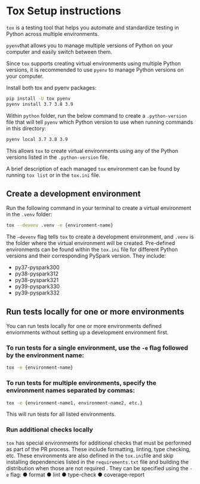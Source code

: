 # Tox Setup instructions

`tox` is a testing tool that helps you automate and standardize testing in Python across multiple environments.

`pyenv`that allows you to manage multiple versions of Python on your computer and easily switch between them.

Since `tox` supports creating virtual environments using multiple Python versions, it is recommended to use `pyenv` to manage Python versions on your computer.

Install both tox and pyenv packages:
```bash
pip install -U tox pyenv
pyenv install 3.7 3.8 3.9
```

Within `python` folder, run the below command to create a `.python-version` file that will tell `pyenv` which Python version to use when running commands in this directory:
```bash
pyenv local 3.7 3.8 3.9
```

This allows `tox` to create virtual environments using any of the Python versions listed in the `.python-version` file.

A brief description of each managed `tox` environment can be found by running `tox list` or in the `tox.ini` file.

## Create a development environment
Run the following command in your terminal to create a virtual environment in the `.venv` folder:
```bash
tox --devenv .venv -e {environment-name}
```
The `—devenv` flag tells `tox` to create a development environment, and `.venv` is the folder where the virtual environment will be created.
Pre-defined environments can be found within the `tox.ini` file for different Python versions and their corresponding PySpark version. They include:
- py37-pyspark300
- py38-pyspark312
- py38-pyspark321
- py39-pyspark330
- py39-pyspark332

## Run tests locally for one or more environments
You can run tests locally for one or more environments defined enviornments without setting up a development environment first.

### To run tests for a single environment, use the `-e` flag followed by the environment name:
```bash
tox -e {environment-name}
```

### To run tests for multiple environments, specify the environment names separated by commas:
```bash
tox -e {environment-name1, environment-name2, etc.}
```
This will run tests for all listed environments.

### Run additional checks locally
`tox` has special environments for additional checks that must be performed as part of the PR process. These include formatting, linting, type checking, etc.
These environments are also defined in the `tox.ini`file and skip installing dependencies listed in the `requirements.txt` file and building the distribution when those are not required . They can be specified using the `-e` flag:
	●	format
	●	lint
	●	type-check
	●	coverage-report
